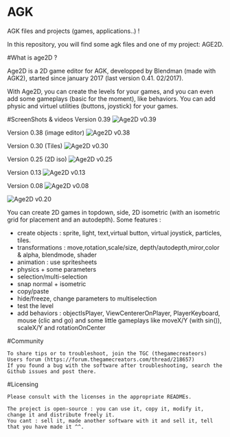 # AGK

AGK files and projects (games, applications..) !

In this repository, you will find some agk files and one of my project: AGE2D.

#What is age2D ?

Age2D is a 2D game editor for AGK, developped by Blendman (made with AGK2), started since january 2017 (last version 0.41. 02/2017). 


With Age2D, you can create the levels for your games, and you can even add some gameplays (basic for the moment), like behaviors. You can add physic and virtuel utilities (buttons, joystick) for your games.

#ScreenShots & videos
Version 0.39 
![Age2D v0.39](https://github.com/blendman/AGK/age2d_0.39.jpg)

Version 0.38 (image editor)
![Age2D v0.38](https://github.com/blendman/AGK/age2d_0.38.jpg)

Version 0.30 (Tiles)
![Age2D v0.30](https://github.com/blendman/AGK/age2d_0.30.jpg)

Version 0.25 (2D iso)
![Age2D v0.25](https://github.com/blendman/AGK/age2d_0.25.jpg)

Version 0.13
![Age2D v0.13](https://github.com/blendman/AGK/age2d_0.13_8.jpg)

Version 0.08
![Age2D v0.08](https://github.com/blendman/AGK/age2d_0.08.jpg)


![Age2D v0.20](https://youtu.be/IcPyr1vFnoM)


You can create 2D games in topdown, side, 2D isometric (with an isometric grid for placement and an autodepth).
Some features :
- create objects : sprite, light, text,virtual button, virtual joystick, particles, tiles.
- transformations : move,rotation,scale/size, depth/autodepth,miror,color & alpha, blendmode, shader
- animation : use spritesheets
- physics + some parameters
- selection/multi-selection
- snap normal + isometric
- copy/paste
- hide/freeze, change parameters to multiselection
- test the level
- add behaviors : objectIsPlayer, ViewCentererOnPlayer, PlayerKeyboard, mouse (clic and go) and some little gameplays like moveX/Y (with sin()), scaleX/Y and rotationOnCenter


#Community

    To share tips or to troubleshoot, join the TGC (thegamecreateors) Users forum (https://forum.thegamecreators.com/thread/218657)
    If you found a bug with the software after troubleshooting, search the Github issues and post there.

#Licensing

    Please consult with the licenses in the appropriate READMEs.
    
    The project is open-source : you can use it, copy it, modify it, change it and distribute freely it.
    You cant : sell it, made another software with it and sell it, tell that you have made it ^^.







